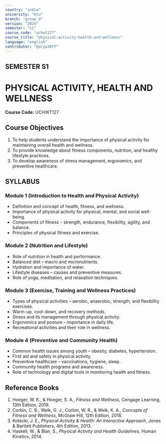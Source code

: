 ```yaml
---
country: "india"
university: "ktu"
branch: "group_d"
version: "2024"
semester: "s1"
course_code: "uchwt127"
course_title: "physical-activity-health-and-wellness"
language: "english"
contributor: "@arya3077"
---
```


## SEMESTER S1
# PHYSICAL ACTIVITY, HEALTH AND WELLNESS
**Course Code:** UCHWT127  

## Course Objectives
1. To help students understand the importance of physical activity for maintaining overall health and wellness.  
2. To provide knowledge about fitness components, nutrition, and healthy lifestyle practices.  
3. To develop awareness of stress management, ergonomics, and preventive healthcare.  

## SYLLABUS  

### Module 1 (Introduction to Health and Physical Activity)  
* Definition and concept of health, fitness, and wellness.  
* Importance of physical activity for physical, mental, and social well-being.  
* Components of fitness – strength, endurance, flexibility, agility, and balance.  
* Principles of physical fitness and exercise.  

### Module 2 (Nutrition and Lifestyle)  
* Role of nutrition in health and performance.  
* Balanced diet – macro and micronutrients.  
* Hydration and importance of water.  
* Lifestyle diseases – causes and preventive measures.  
* Role of yoga, meditation, and relaxation techniques.  

### Module 3 (Exercise, Training and Wellness Practices)  
* Types of physical activities – aerobic, anaerobic, strength, and flexibility exercises.  
* Warm-up, cool-down, and recovery methods.  
* Stress and its management through physical activity.  
* Ergonomics and posture – importance in daily life.  
* Recreational activities and their role in wellness.  

### Module 4 (Preventive and Community Health)  
* Common health issues among youth – obesity, diabetes, hypertension.  
* First aid and safety in physical activity.  
* Preventive healthcare – vaccinations, hygiene, sleep.  
* Community health programs and awareness.  
* Role of technology and digital tools in monitoring health and fitness.  

## Reference Books
1. Hoeger, W. K., & Hoeger, S. A., *Fitness and Wellness*, Cengage Learning, 13th Edition, 2019.  
2. Corbin, C. B., Welk, G. J., Corbin, W. R., & Welk, K. A., *Concepts of Fitness and Wellness*, McGraw Hill, 12th Edition, 2018.  
3. Kotecki, J. E., *Physical Activity & Health: An Interactive Approach*, Jones & Bartlett Publishers, 4th Edition, 2013.  
4. Haskell, W., & Blair, S., *Physical Activity and Health Guidelines*, Human Kinetics, 2014.  


